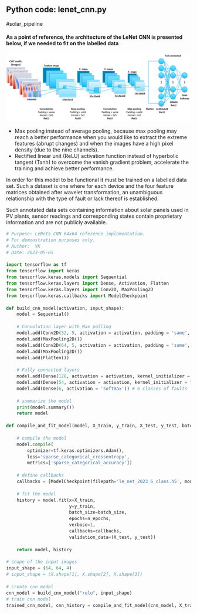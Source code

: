 ## Python code: lenet_cnn.py
#solar_pipeline

#### As a point of reference, the architecture of the LeNet CNN is presented below, if we needed to fit on the labelled data

![](i/lenet_arch.webp)

- Max pooling instead of average pooling, because max pooling may reach a better performance when you would like to extract the extreme features (abrupt changes) and when the images have a high pixel density (due to the nine channels).
- Rectified linear unit (ReLU) activation function instead of hyperbolic tangent (Tanh) to overcome the vanish gradient problem, accelerate the training and achieve better performance.

In order for this model to be functional it must be trained on a labelled data set. Such a dataset is one where for each device and the four feature matrices obtained after wavelet transformation, an unambiguous relationship with the type of fault or lack thereof is established.

Such annotated data sets containing information about solar panels used in PV plants, sensor readings and corresponding states contain proprietary information and are not publicly available.

```python
# Purpose: LeNet5 CNN 64x64 reference implementation. 
# For demonstration purposes only.
# Author:  VK
# Date: 2023-05-05

import tensorflow as tf
from tensorflow import keras
from tensorflow.keras.models import Sequential
from tensorflow.keras.layers import Dense, Activation, Flatten
from tensorflow.keras.layers import Conv2D, MaxPooling2D
from tensorflow.keras.callbacks import ModelCheckpoint

def build_cnn_model(activation, input_shape):
    model = Sequential()
    
    # Convolution layer with Max polling
    model.add(Conv2D(32, 5, activation = activation, padding = 'same', input_shape = input_shape))
    model.add(MaxPooling2D())
    model.add(Conv2D(64, 5, activation = activation, padding = 'same', kernel_initializer = "he_normal"))
    model.add(MaxPooling2D())  
    model.add(Flatten())
    
    # Fully connected layers
    model.add(Dense(128, activation = activation, kernel_initializer = "he_normal"))
    model.add(Dense(54, activation = activation, kernel_initializer = "he_normal"))
    model.add(Dense(6, activation = 'softmax')) # 6 classes of faults
    
    # summarize the model
    print(model.summary())
    return model

def compile_and_fit_model(model, X_train, y_train, X_test, y_test, batch_size, n_epochs):

    # compile the model
    model.compile(
        optimizer=tf.keras.optimizers.Adam(),
        loss='sparse_categorical_crossentropy',
        metrics=['sparse_categorical_accuracy'])
    
    # define callbacks
    callbacks = [ModelCheckpoint(filepath='le_net_2023_6_class.h5', monitor='val_sparse_categorical_accuracy', save_best_only=True)]
    
    # fit the model
    history = model.fit(x=X_train,
                        y=y_train,
                        batch_size=batch_size,
                        epochs=n_epochs,
                        verbose=1,
                        callbacks=callbacks,
                        validation_data=(X_test, y_test))
    
    return model, history

# shape of the input images
input_shape = (64, 64, 4)
# input_shape = (X.shape[1], X.shape[2], X.shape[3])

# create cnn model
cnn_model = build_cnn_model("relu", input_shape)
# train cnn model
trained_cnn_model, cnn_history = compile_and_fit_model(cnn_model, X_train_cwt, y_train, X_test_cwt, y_test, 368, 10)
```
